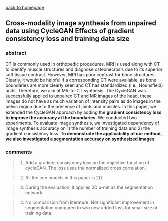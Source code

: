 
[back to homepage](https://viridyu.github.io/)

## Cross-modality image synthesis from unpaired data using CycleGAN Effects of gradient consistency loss and training data size

### abstract

CT is commonly used in orthopedic procedures. MRI is used along with CT to identify muscle structures and diagnose osteonecrosis due to its superior soft tissue contrast. However, MRI has poor contrast for bone structures. Clearly, it would be helpful if a corresponding CT were available, as bone boundaries are more clearly seen and CT has standardized (i.e., Hounsfield) units. Therefore, we aim at MR-to-CT synthesis. The CycleGAN was successfully applied to unpaired CT and MR images of the head, these images do not have as much variation of intensity pairs as do images in the pelvic region due to the presence of joints and muscles. In this paper, we extended the CycleGAN approach by adding the **gradient consistency loss to improve the accuracy at the boundaries**. We conducted two experiments. To evaluate image synthesis, we investigated dependency of image synthesis accuracy on 1) the number of training data and 2) the gradient consistency loss. **To demonstrate the applicability of our method, we also investigated a segmentation accuracy on synthesized images**.

### comments
> 1. Add a gradient consistency loss on the objective function of cycleGAN. The loss uses the normalized cross correlation.

> 2. All the cnn models in this paper is 2D.

> 3. During the evaluation, it applies 2D u-net as the segmentation network.

> 4. No comparision from literature. Not significant improvement in segmentation compared to w/o new added loss for small size of training data.
